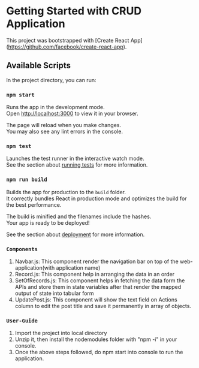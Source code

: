 # Getting Started with CRUD Application

This project was bootstrapped with [Create React App] (https://github.com/facebook/create-react-app).

## Available Scripts

In the project directory, you can run:

### `npm start`

Runs the app in the development mode.\
Open [http://localhost:3000](http://localhost:3000) to view it in your browser.

The page will reload when you make changes.\
You may also see any lint errors in the console.

### `npm test`

Launches the test runner in the interactive watch mode.\
See the section about [running tests](https://facebook.github.io/create-react-app/docs/running-tests) for more information.

### `npm run build`

Builds the app for production to the `build` folder.\
It correctly bundles React in production mode and optimizes the build for the best performance.

The build is minified and the filenames include the hashes.\
Your app is ready to be deployed!

See the section about [deployment](https://facebook.github.io/create-react-app/docs/deployment) for more information.

### `Components`
1. Navbar.js: This component render the navigation bar on top of the web-application(with application name)
2. Record.js: This component help in arranging the data in an order
3. SetOfRecords.js: This component helps in fetching the data form the APIs and store them in state variables
                    after that render the mapped output of state into tabular form
4. UpdatePost.js: This component will show the text field on Actions column to edit the post title and save it permanently in array of objects.


### `User-Guide`
1. Import the project into local directory
2. Unzip it, then install the nodemodules folder with "npm -i" in your console.
3. Once the above steps followed, do npm start into console to run the application.

